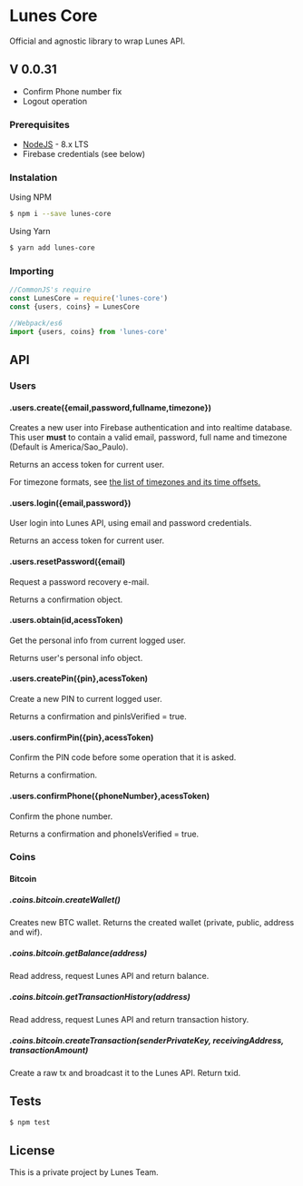 # Lunes Core

Official and agnostic library to wrap Lunes API.

## V 0.0.31
- Confirm Phone number fix
- Logout operation

### Prerequisites
- [NodeJS](http://nodejs.org) - 8.x LTS
- Firebase credentials (see below)

### Instalation
Using NPM
```sh
$ npm i --save lunes-core
```
Using Yarn
```sh
$ yarn add lunes-core
```
### Importing

```javascript
//CommonJS's require
const LunesCore = require('lunes-core')
const {users, coins} = LunesCore

//Webpack/es6
import {users, coins} from 'lunes-core'
```

## API

### Users

#### .users.create({email,password,fullname,timezone})
Creates a new user into Firebase authentication and into realtime database. This user **must** to contain a valid email, password, full name and timezone (Default is America/Sao_Paulo).

Returns an access token for current user.

For timezone formats, see [the list of timezones and its time offsets.](https://en.wikipedia.org/wiki/List_of_tz_database_time_zones#List "the list of timezones and its time offsets.")

#### .users.login({email,password})

User login into Lunes API, using email and password credentials. 

Returns an access token for current user.

#### .users.resetPassword({email)

Request a password recovery e-mail.

Returns a confirmation object.

#### .users.obtain(id,acessToken)

Get the personal info from current logged user.

Returns user's personal info object.

#### .users.createPin({pin},acessToken)

Create a new PIN to current logged user.

Returns a confirmation and pinIsVerified = true.

#### .users.confirmPin({pin},acessToken)

Confirm the PIN code before some operation that it is asked.

Returns a confirmation.

#### .users.confirmPhone({phoneNumber},acessToken)

Confirm the phone number.

Returns a confirmation and phoneIsVerified = true.

### Coins

#### Bitcoin

##### .coins.bitcoin.createWallet()

Creates new BTC wallet. Returns the created wallet (private, public, address and wif).

##### .coins.bitcoin.getBalance(address)
Read address, request Lunes API and return balance.

##### .coins.bitcoin.getTransactionHistory(address)
Read address, request Lunes API and return transaction history.

##### .coins.bitcoin.createTransaction(senderPrivateKey, receivingAddress, transactionAmount)
Create a raw tx and broadcast it to the Lunes API. Return txid.

## Tests

```sh
$ npm test
```

## License

This is a private project by Lunes Team.
